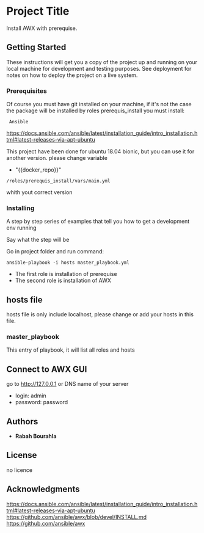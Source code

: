 # Project Title

Install AWX with prerequise.

## Getting Started

These instructions will get you a copy of the project up and running on your local machine for development and testing purposes. See deployment for notes on how to deploy the project on a live system.


### Prerequisites

Of course you must have git installed on your machine, if it's not the case the package will be installed by roles prerequis_install
you must install:

```
 Ansible
```
https://docs.ansible.com/ansible/latest/installation_guide/intro_installation.html#latest-releases-via-apt-ubuntu

This project have been done for ubuntu 18.04 bionic, but you can use it for another version. please change variable

- "{{docker_repo}}"


```
/roles/prerequis_install/vars/main.yml

```
whith yout correct version

### Installing

A step by step series of examples that tell you how to get a development env running

Say what the step will be

Go in project folder and run command: 

```
ansible-playbook -i hosts master_playbook.yml 
```
- The first role is installation of prerequise 
- The second role is installation of AWX

## hosts file

hosts file is only include localhost, please change or add your hosts in this file.

### master_playbook

This entry of playbook, it will list all roles and hosts



## Connect to AWX GUI

go to http://127.0.0.1 or DNS name of your server 
- login: admin
- password: password



## Authors

* **Rabah Bourahla** 


## License

no licence

## Acknowledgments

https://docs.ansible.com/ansible/latest/installation_guide/intro_installation.html#latest-releases-via-apt-ubuntu
https://github.com/ansible/awx/blob/devel/INSTALL.md
https://github.com/ansible/awx


